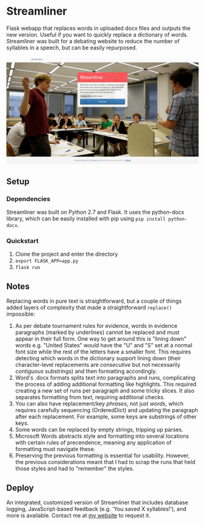 # Streamliner

Flask webapp that replaces words in uploaded docx files and outputs the new version. Useful if you want to quickly replace a dictionary of words. Streamliner was built for a debating website to reduce the number of syllables in a speech, but can be easily repurposed.

![Screenshot](screenshot.png "Screenshot")

## Setup

### Dependencies

Streamliner was built on Python 2.7 and Flask. It uses the python-docx library, which can be easily installed with pip using `pip install python-docx`.

### Quickstart

1. Clone the project and enter the directory
2. `export FLASK_APP=app.py`
3. `flask run`

## Notes
Replacing words in pure text is straightforward, but a couple of things added layers of complexity that made a straightforward `replace()` impossible:
1. As per debate tournament rules for evidence, words in evidence paragraphs (marked by underlines) cannot be replaced and must appear in their full form. One way to get around this is "lining down" words e.g. "United States" would have the "U" and "S" set at a normal font size while the rest of the letters have a smaller font. This requires detecting which words in the dictionary support lining down (their character-level replacements are *consecutive* but not necessarily *contiguous* substrings) and then formatting accordingly.
2. Word's .docx formats splits text into paragraphs and runs, complicating the process of adding additional formatting like highlights. This required creating a new set of runs per paragraph and some tricky slices. It also separates formatting from text, requiring additional checks.
3. You can also have replacement/key *phrases*, not just *words*, which requires carefully sequencing (OrderedDict) and updating the paragraph after each replacement. For example, some keys are substrings of other keys.
4. Some words can be replaced by empty strings, tripping up parses.
5. Microsoft Words abstracts style and formatting into several locations with certain rules of precendence, meaning any application of formatting must navigate these.
6. Preserving the previous formatting is essential for usability. However, the previous considerations meant that I had to scrap the runs that held those styles and had to "remember" the styles.

## Deploy
An integrated, customized version of Streamliner that includes database logging, JavaScript-based feedback (e.g. 'You saved X syllables!'), and more is available. Contact me at [my website](https://www.pinewebarchitects.com/) to request it.
